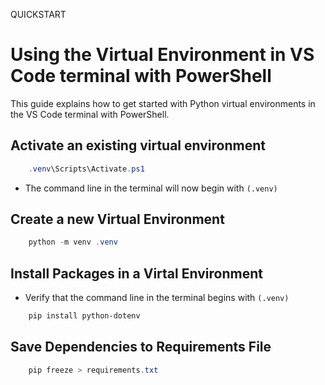 <!--docs\quickstart-venv-vscode-powershell.md-->
QUICKSTART 


Using the Virtual Environment in VS Code terminal with PowerShell 
======================================================

This guide explains how to get started with Python virtual environments in the VS Code terminal with PowerShell. 


Activate an existing virtual environment 
---------------------------------------- 

```powershell
    .venv\Scripts\Activate.ps1
``` 

- The command line in the terminal will now begin with `(.venv)` 


Create a new Virtual Environment
----------------------------------- 

```powershell 
    python -m venv .venv 
``` 


Install Packages in a Virtal Environment 
---------------------------------------- 

- Verify that the command line in the terminal begins with `(.venv)`

```powershell 
    pip install python-dotenv 
```


Save Dependencies to Requirements File 
--------------------------------------  

```powershell 
    pip freeze > requirements.txt
```



